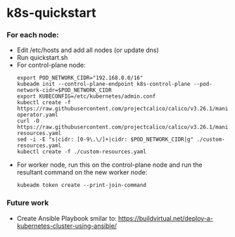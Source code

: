 # k8s-quickstart

### For each node:
- Edit /etc/hosts and add all nodes (or update dns)
- Run quickstart.sh
- For control-plane node:
  ```
  export POD_NETWORK_CIDR="192.168.0.0/16"
  kubeadm init --control-plane-endpoint k8s-control-plane --pod-network-cidr=$POD_NETWORK_CIDR
  export KUBECONFIG=/etc/kubernetes/admin.conf
  kubectl create -f https://raw.githubusercontent.com/projectcalico/calico/v3.26.1/manifests/tigera-operator.yaml
  curl -O https://raw.githubusercontent.com/projectcalico/calico/v3.26.1/manifests/custom-resources.yaml
  sed -i -E "s|cidr: [0-9\.\/]+|cidr: $POD_NETWORK_CIDR|g" ./custom-resources.yaml
  kubectl create -f ./custom-resources.yaml
  ```
- For worker node, run this on the control-plane node and run the resultant command on the new worker node:
  ```
  kubeadm token create --print-join-command
  ```

### Future work
- Create Ansible Playbook smilar to:
  https://buildvirtual.net/deploy-a-kubernetes-cluster-using-ansible/
